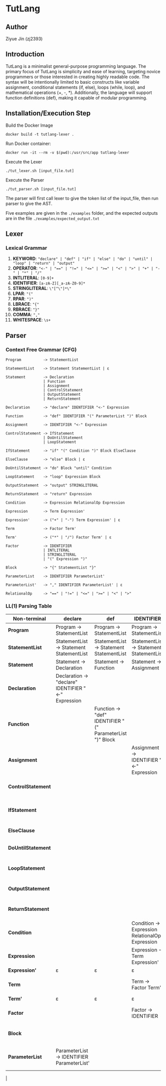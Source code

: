# TutLang

## Author
Ziyue Jin (zj2393)

## Introduction
TutLang is a minimalist general-purpose programming language. The primary focus of TutLang is
simplicity and ease of learning, targeting novice programmers or those interested in creating highly
readable code. The syntax will be intentionally limited to basic constructs like variable assignment,
conditional statements (if, else), loops (while, loop), and mathematical operations (+, -, *). Additionally,
the language will support function definitions (def), making it capable of modular programming.




## Installation/Execution Step

Build the Docker Image

```docker build -t tutlang-lexer .```

Run Docker container:

```docker run -it --rm -v $(pwd):/usr/src/app tutlang-lexer```

Execute the Lexer

```./tut_lexer.sh [input_file.tut]```

Execute the Parser

```./tut_parser.sh [input_file.tut]```

The parser will first call lexer to give the token list of the input_file, then run parser to give the AST.

Five examples are given in the `./examples` folder, and the expected outputs are in the file `./examples/expected_output.txt`

## Lexer

### Lexical Grammar
1. **KEYWORD**: `"declare" | "def" | "if" | "else" | "do" | "until" | "loop" | "return" | "output"`
2. **OPERATOR**: `"<-" | "==" | "!=" | "<=" | ">=" | "<" | ">" | "+" | "-" | "*" | "/"`
3. **INTLITERAL**: `[0-9]+`
4. **IDENTIFIER**: `[a-zA-Z][_a-zA-Z0-9]*`
5. **STRINGLITERAL**: `\"[^\"]*\"`
6. **LPAR**: `"("`
7. **RPAR**: `")"`
8. **LBRACE**: `"{"`
9. **RBRACE**: `"}"`
10. **COMMA**: `","`
11. **WHITESPACE**: `\s+`

## Parser

### Context Free Grammar (CFG)
```
Program          -> StatementList

StatementList    -> Statement StatementList | ε

Statement        -> Declaration 
                 | Function 
                 | Assignment 
                 | ControlStatement 
                 | OutputStatement 
                 | ReturnStatement

Declaration      -> "declare" IDENTIFIER "<-" Expression

Function         -> "def" IDENTIFIER "(" ParameterList ")" Block

Assignment       -> IDENTIFIER "<-" Expression

ControlStatement -> IfStatement 
                 | DoUntilStatement 
                 | LoopStatement

IfStatement      -> "if" "(" Condition ")" Block ElseClause

ElseClause       -> "else" Block | ε

DoUntilStatement -> "do" Block "until" Condition

LoopStatement    -> "loop" Expression Block

OutputStatement  -> "output" STRINGLITERAL

ReturnStatement  -> "return" Expression

Condition        -> Expression RelationalOp Expression

Expression       -> Term Expression'

Expression'      -> ("+" | "-") Term Expression' | ε

Term             -> Factor Term'

Term'            -> ("*" | "/") Factor Term' | ε

Factor           -> IDENTIFIER 
                 | INTLITERAL 
                 | STRINGLITERAL 
                 | "(" Expression ")"

Block            -> "{" StatementList "}"

ParameterList    -> IDENTIFIER ParameterList'

ParameterList'   -> "," IDENTIFIER ParameterList' | ε

RelationalOp     -> "==" | "!=" | "<=" | ">=" | "<" | ">"
```

### LL(1) Parsing Table

| Non-terminal      | declare                    | def                        | IDENTIFIER                | if                             | do                             | loop                           | output                         | return                         | `{`                            | `(`                            | INTLITERAL                    | STRINGLITERAL                  | `,`                           | `)`                           | `}`                           | ε           |
|-------------------|----------------------------|----------------------------|---------------------------|--------------------------------|--------------------------------|--------------------------------|--------------------------------|--------------------------------|--------------------------------|--------------------------------|--------------------------------|--------------------------------|--------------------------------|--------------------------------|--------------------------------|-------------|
| **Program**       | Program → StatementList    | Program → StatementList    | Program → StatementList   | Program → StatementList        | Program → StatementList        | Program → StatementList        | Program → StatementList        | Program → StatementList        | Program → StatementList        |                                  | Program → StatementList        |                                  |                                  |                                  |                                  | ε           |
| **StatementList** | StatementList → Statement StatementList | StatementList → Statement StatementList | StatementList → Statement StatementList | StatementList → Statement StatementList | StatementList → Statement StatementList | StatementList → Statement StatementList | StatementList → Statement StatementList | StatementList → Statement StatementList | ε              |                | StatementList → Statement StatementList |               |        |        | ε      | ε           |
| **Statement**     | Statement → Declaration    | Statement → Function       | Statement → Assignment    | Statement → ControlStatement   | Statement → ControlStatement   | Statement → ControlStatement   | Statement → OutputStatement    | Statement → ReturnStatement    |                                |                                |                                |                                |                                |                                |                                |             |
| **Declaration**   | Declaration → "declare" IDENTIFIER "<-" Expression |                            |                               |                                |                                |                                |                                |                                |                                |                                |                                |                                |                                |                                |                                |             |
| **Function**      |                            | Function → "def" IDENTIFIER "(" ParameterList ")" Block |                               |                                |                                |                                |                                |                                |                                |                                |                                |                                |                                |                                |                                |             |
| **Assignment**    |                            |                            | Assignment → IDENTIFIER "<-" Expression |                                |                                |                                |                                |                                |                                |                                |                                |                                |                                |                                |                                |             |
| **ControlStatement** |                          |                            |                               | ControlStatement → IfStatement | ControlStatement → DoUntilStatement | ControlStatement → LoopStatement |                                |                                |                                |                                |                                |                                |                                |                                |                                |             |
| **IfStatement**   |                            |                            |                               | IfStatement → "if" "(" Condition ")" Block ElseClause |                                |                                |                                |                                |                                |                                |                                |                                |                                |                                |                                |             |
| **ElseClause**    |                            |                            |                               |                                |                                |                                |                                |                                | ElseClause → "else" Block      |                                |                                |                                |                                | ε           | ε           | ε           |
| **DoUntilStatement** |                         |                            |                               |                                | DoUntilStatement → "do" Block "until" Condition |                                |                                |                                |                                |                                |                                |                                |                                |                                |                                |             |
| **LoopStatement** |                            |                            |                               |                                |                                | LoopStatement → "loop" Expression Block |                                |                                |                                |                                |                                |                                |                                |                                |                                |             |
| **OutputStatement** |                         |                            |                               |                                |                                |                                | OutputStatement → "output" STRINGLITERAL |                                |                                |                                |                                |                                |                                |                                |                                |             |
| **ReturnStatement** |                         |                            |                               |                                |                                |                                |                                | ReturnStatement → "return" Expression |                                |                                |                                |                                |                                |                                |                                |             |
| **Condition**     |                            |                            | Condition → Expression RelationalOp Expression |                                |                                |                                |                                |                                |                                | Condition → Expression RelationalOp Expression | Condition → Expression RelationalOp Expression | Condition → Expression RelationalOp Expression |                                |                                |                                |             |
| **Expression**    |                            |                            | Expression → Term Expression' |                                |                                |                                |                                |                                |                                | Expression → Term Expression' | Expression → Term Expression' | Expression → Term Expression' |                                |                                |                                |             |
| **Expression'**   | ε                          | ε                          | ε                           | ε                              | ε                              | ε                              | ε                              | ε                              | ε                              |                                | ε                              | ε                              |                                | ε                              | ε                              | ε           |
| **Term**          |                            |                            | Term → Factor Term'         |                                |                                |                                |                                |                                |                                | Term → Factor Term'            | Term → Factor Term'            | Term → Factor Term'            |                                |                                |                                |             |
| **Term'**         | ε                          | ε                          | ε                           | ε                              | ε                              | ε                              | ε                              | ε                              | ε                              |                                | ε                              | ε                              |                                | ε                              | ε                              | ε           |
| **Factor**        |                            |                            | Factor → IDENTIFIER         |                                |                                |                                |                                |                                |                                | Factor → "(" Expression ")"    | Factor → INTLITERAL            | Factor → STRINGLITERAL         |                                |                                |                                |             |
| **Block**         |                            |                            |                               |                                |                                |                                |                                |                                | Block → "{" StatementList "}"  |                                |                                |                                |                                |                                |                                |             |
| **ParameterList** | ParameterList → IDENTIFIER ParameterList' |                            |                               |                                |                                |                                |                                |                                |                                |                                |                                |                                | ParameterList → "," IDENTIFIER ParameterList' | ε           |             |             |
| 
